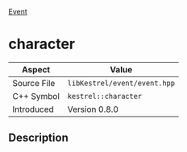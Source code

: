 [Event](index.md)
# character
| Aspect | Value |
| --- | --- |
| Source File | `libKestrel/event/event.hpp` |
| C++ Symbol | `kestrel::character` |
| Introduced | Version 0.8.0 |
## Description

